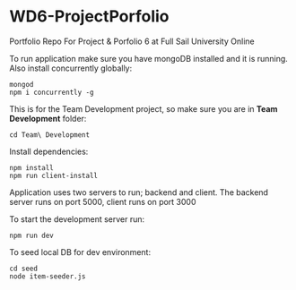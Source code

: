 # WD6-ProjectPorfolio
Portfolio Repo For Project &amp; Porfolio 6 at Full Sail University Online

To run application make sure you have mongoDB installed and it is running.
Also install concurrently globally:
```
mongod
npm i concurrently -g
```


This is for the Team Development project, so make sure you are in **Team Development** folder:
````
cd Team\ Development
````

Install dependencies:
````
npm install
npm run client-install
````


Application uses two servers to run; backend and client.
The backend server runs on port 5000, client runs on port 3000

To start the development server run:
````
npm run dev
````

To seed local DB for dev environment:
````
cd seed
node item-seeder.js
````
